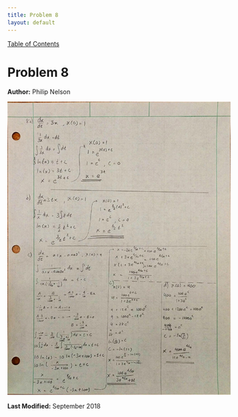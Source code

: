 ```yaml
---
title: Problem 8
layout: default
---
```

<a href="https://philipnelson5.github.io/math4610/SoftwareManual"> Table of Contents </a>
# Problem 8

**Author:** Philip Nelson

![](./8.1.jpg)

**Last Modified:** September 2018
